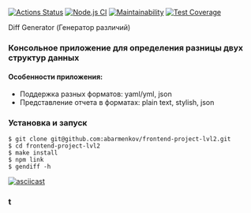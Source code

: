 [![Actions Status](https://github.com/abarmenkov/frontend-project-lvl2/workflows/hexlet-check/badge.svg)](https://github.com/abarmenkov/frontend-project-lvl2/actions) [![Node.js CI](https://github.com/abarmenkov/frontend-project-lvl2/actions/workflows/node.js.yml/badge.svg)](https://github.com/abarmenkov/frontend-project-lvl2/actions/workflows/node.js.yml) [![Maintainability](https://api.codeclimate.com/v1/badges/16e7bf666655cc78ae59/maintainability)](https://codeclimate.com/github/abarmenkov/frontend-project-lvl2/maintainability) [![Test Coverage](https://api.codeclimate.com/v1/badges/16e7bf666655cc78ae59/test_coverage)](https://codeclimate.com/github/abarmenkov/frontend-project-lvl2/test_coverage)

Diff Generator (Генератор различий)

### Консольное приложение для определения разницы двух структур данных

#### Особенности приложения:

- Поддержка разных форматов: yaml/yml, json
- Представление отчета в форматах: plain text, stylish, json

### Установка и запуск

```
$ git clone git@github.com:abarmenkov/frontend-project-lvl2.git
$ cd frontend-project-lvl2
$ make install
$ npm link
$ gendiff -h
```
[![asciicast](https://asciinema.org/a/F70DoUwItLXSpGmqwWVp5Ew9S.svg)](https://asciinema.org/a/F70DoUwItLXSpGmqwWVp5Ew9S)


### t